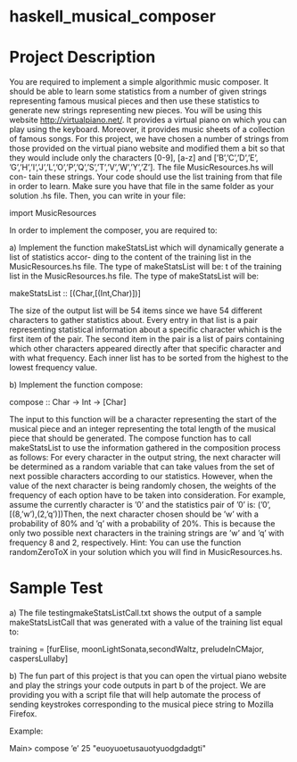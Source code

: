 # haskell_musical_composer

# Project Description

You are required to implement a simple algorithmic music composer. It should be able to learn some
statistics from a number of given strings representing famous musical pieces and then use these statistics
to generate new strings representing new pieces.
You will be using this website http://virtualpiano.net/. It provides a virtual piano on which you can
play using the keyboard. Moreover, it provides music sheets of a collection of famous songs.
For this project, we have chosen a number of strings from those provided on the virtual piano website and
modified them a bit so that they would include only the characters [0-9], [a-z] and [’B’,’C’,’D’,’E’,
’G’,’H’,’I’,’J’,’L’,’O’,’P’,’Q’,’S’,’T’,’V’,’W’,’Y’,’Z’]. The file MusicResources.hs will con-
tain these strings. Your code should use the list training from that file in order to learn. Make sure you
have that file in the same folder as your solution .hs file. Then, you can write in your file:

import MusicResources

In order to implement the composer, you are required to:

  a) Implement the function makeStatsList which will dynamically generate a list of statistics accor-
  ding to the content of the training list in the MusicResources.hs file. The type of makeStatsList
  will be:
  t of the training list in the MusicResources.hs file. The type of makeStatsList
  will be:
  
  makeStatsList :: [(Char,[(Int,Char)])]
  
  The size of the output list will be 54 items since we have 54 different characters to gather statistics
  about. Every entry in that list is a pair representing statistical information about a specific character
  which is the first item of the pair. The second item in the pair is a list of pairs containing which
  other characters appeared directly after that specific character and with what frequency. Each inner
  list has to be sorted from the highest to the lowest frequency value.
  
  b) Implement the function compose:
  
  compose :: Char -> Int -> [Char]
  
  The input to this function will be a character representing the start of the musical piece and an
  integer representing the total length of the musical piece that should be generated. The compose
  function has to call makeStatsList to use the information gathered in the composition process
  as follows: For every character in the output string, the next character will be determined as a
  random variable that can take values from the set of next possible characters according to our
  statistics. However, when the value of the next character is being randomly chosen, the weights of
  the frequency of each option have to be taken into consideration. For example, assume the currently
  character is ’0’ and the statistics pair of ’0’ is:
  (’0’,[(8,’w’),(2,’q’)])Then, the next character chosen should be ’w’ with a probability of 80% and ’q’ with a probability
  of 20%. This is because the only two possible next characters in the training strings are ’w’ and
  ’q’ with frequency 8 and 2, respectively. Hint: You can use the function randomZeroToX in your
  solution which you will find in MusicResources.hs.
  
# Sample Test

  a) The file testingmakeStatsListCall.txt shows the output of a sample makeStatsListCall that was
  generated with a value of the training list equal to:
  
  training =  [furElise, moonLightSonata,secondWaltz, preludeInCMajor, caspersLullaby]
  
  b) The fun part of this project is that you can open the virtual piano website and play the strings
  your code outputs in part b of the project. We are providing you with a script file that will help
  automate the process of sending keystrokes corresponding to the musical piece string to Mozilla
  Firefox.
  
  Example:
  
  Main> compose ’e’ 25
  "euoyuoetusauotyuodgdadgti"
